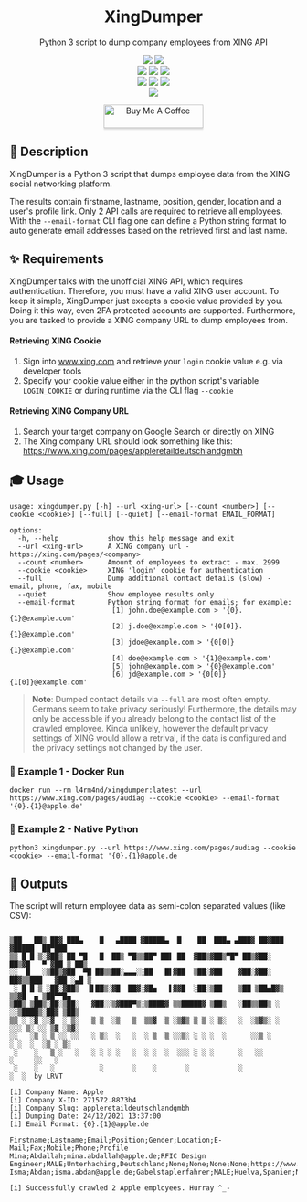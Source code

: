 <div align="center" width="100%">
    <h1>XingDumper</h1>
    <p>Python 3 script to dump company employees from XING API</p><p>
    <a target="_blank" href="https://github.com/l4rm4nd"><img src="https://img.shields.io/badge/maintainer-LRVT-orange" /></a>
    <a target="_blank" href="https://GitHub.com/l4rm4nd/XingDumper/graphs/contributors/"><img src="https://img.shields.io/github/contributors/l4rm4nd/XingDumper.svg" /></a><br>
    <a target="_blank" href="https://GitHub.com/l4rm4nd/XingDumper/commits/"><img src="https://img.shields.io/github/last-commit/l4rm4nd/XingDumper.svg" /></a>
    <a target="_blank" href="https://GitHub.com/l4rm4nd/XingDumper/issues/"><img src="https://img.shields.io/github/issues/l4rm4nd/XingDumper.svg" /></a>
    <a target="_blank" href="https://github.com/l4rm4nd/XingDumper/issues?q=is%3Aissue+is%3Aclosed"><img src="https://img.shields.io/github/issues-closed/l4rm4nd/XingDumper.svg" /></a><br>
        <a target="_blank" href="https://github.com/l4rm4nd/XingDumper/stargazers"><img src="https://img.shields.io/github/stars/l4rm4nd/XingDumper.svg?style=social&label=Star" /></a>
    <a target="_blank" href="https://github.com/l4rm4nd/XingDumper/network/members"><img src="https://img.shields.io/github/forks/l4rm4nd/XingDumper.svg?style=social&label=Fork" /></a>
    <a target="_blank" href="https://github.com/l4rm4nd/XingDumper/watchers"><img src="https://img.shields.io/github/watchers/l4rm4nd/XingDumper.svg?style=social&label=Watch" /></a><br>
    <a target="_blank" href="https://hub.docker.com/repository/docker/l4rm4nd/xingdumper/general"><img src="https://badgen.net/badge/icon/l4rm4nd%2Fxingdumper:latest?icon=docker&label" /></a><br><p>
    <a href="https://www.buymeacoffee.com/LRVT" target="_blank"><img src="https://www.buymeacoffee.com/assets/img/custom_images/orange_img.png" alt="Buy Me A Coffee" style="height: 41px !important;width: 174px !important;box-shadow: 0px 3px 2px 0px rgba(190, 190, 190, 0.5) !important;-webkit-box-shadow: 0px 3px 2px 0px rgba(190, 190, 190, 0.5) !important;" ></a>
</div>

## 💬 Description

XingDumper is a Python 3 script that dumps employee data from the XING social networking platform.

The results contain firstname, lastname, position, gender, location and a user's profile link. Only 2 API calls are required to retrieve all employees. With the `--email-format` CLI flag one can define a Python string format to auto generate email addresses based on the retrieved first and last name.

## ✨ Requirements

XingDumper talks with the unofficial XING API, which requires authentication. Therefore, you must have a valid XING user account. To keep it simple, XingDumper just excepts a cookie value provided by you. Doing it this way, even 2FA protected accounts are supported. Furthermore, you are tasked to provide a XING company URL to dump employees from.

#### Retrieving XING Cookie

1. Sign into www.xing.com and retrieve your ``login`` cookie value e.g. via developer tools
2. Specify your cookie value either in the python script's variable ``LOGIN_COOKIE`` or during runtime via the CLI flag ``--cookie``

#### Retrieving XING Company URL

1. Search your target company on Google Search or directly on XING
2. The Xing company URL should look something like this: https://www.xing.com/pages/appleretaildeutschlandgmbh

## 🎓 Usage

````
usage: xingdumper.py [-h] --url <xing-url> [--count <number>] [--cookie <cookie>] [--full] [--quiet] [--email-format EMAIL_FORMAT]

options:
  -h, --help            show this help message and exit
  --url <xing-url>      A XING company url - https://xing.com/pages/<company>
  --count <number>      Amount of employees to extract - max. 2999
  --cookie <cookie>     XING 'login' cookie for authentication
  --full                Dump additional contact details (slow) - email, phone, fax, mobile
  --quiet               Show employee results only
  --email-format        Python string format for emails; for example:
                         [1] john.doe@example.com > '{0}.{1}@example.com'
                         [2] j.doe@example.com > '{0[0]}.{1}@example.com'
                         [3] jdoe@example.com > '{0[0]}{1}@example.com'
                         [4] doe@example.com > '{1}@example.com'
                         [5] john@example.com > '{0}@example.com'
                         [6] jd@example.com > '{0[0]}{1[0]}@example.com'
````

> **Note**:
> Dumped contact details via `--full` are most often empty. Germans seem to take privacy seriously! Furthermore, the details may only be accessible if you already belong to the contact list of the crawled employee. Kinda unlikely, however the default privacy settings of XING would allow a retrival, if the data is configured and the privacy settings not changed by the user.

### 🐳 Example 1 - Docker Run

````
docker run --rm l4rm4nd/xingdumper:latest --url https://www.xing.com/pages/audiag --cookie <cookie> --email-format '{0}.{1}@apple.de'
````

### 🐍 Example 2 - Native Python

````
python3 xingdumper.py --url https://www.xing.com/pages/audiag --cookie <cookie> --email-format '{0}.{1}@apple.de
````

## 💎 Outputs

The script will return employee data as semi-colon separated values (like CSV):

````

▒██   ██▒ ██▓ ███▄    █   ▄████ ▓█████▄  █    ██  ███▄ ▄███▓ ██▓███  ▓█████  ██▀███  
▒▒ █ █ ▒░▓██▒ ██ ▀█   █  ██▒ ▀█▒▒██▀ ██▌ ██  ▓██▒▓██▒▀█▀ ██▒▓██░  ██▒▓█   ▀ ▓██ ▒ ██▒
░░  █   ░▒██▒▓██  ▀█ ██▒▒██░▄▄▄░░██   █▌▓██  ▒██░▓██    ▓██░▓██░ ██▓▒▒███   ▓██ ░▄█ ▒
 ░ █ █ ▒ ░██░▓██▒  ▐▌██▒░▓█  ██▓░▓█▄   ▌▓▓█  ░██░▒██    ▒██ ▒██▄█▓▒ ▒▒▓█  ▄ ▒██▀▀█▄  
▒██▒ ▒██▒░██░▒██░   ▓██░░▒▓███▀▒░▒████▓ ▒▒█████▓ ▒██▒   ░██▒▒██▒ ░  ░░▒████▒░██▓ ▒██▒
▒▒ ░ ░▓ ░░▓  ░ ▒░   ▒ ▒  ░▒   ▒  ▒▒▓  ▒ ░▒▓▒ ▒ ▒ ░ ▒░   ░  ░▒▓▒░ ░  ░░░ ▒░ ░░ ▒▓ ░▒▓░
░░   ░▒ ░ ▒ ░░ ░░   ░ ▒░  ░   ░  ░ ▒  ▒ ░░▒░ ░ ░ ░  ░      ░░▒ ░      ░ ░  ░  ░▒ ░ ▒░
 ░    ░   ▒ ░   ░   ░ ░ ░ ░   ░  ░ ░  ░  ░░░ ░ ░ ░      ░   ░░          ░     ░░   ░ 
 ░    ░   ░           ░       ░    ░       ░            ░               ░  ░  by LRVT                                                   

[i] Company Name: Apple
[i] Company X-ID: 271572.8873b4
[i] Company Slug: appleretaildeutschlandgmbh
[i] Dumping Date: 24/12/2021 13:37:00
[i] Email Format: {0}.{1}@apple.de

Firstname;Lastname;Email;Position;Gender;Location;E-Mail;Fax;Mobile;Phone;Profile
Mina;Abdallah;mina.abdallah@apple.de;RFIC Design Engineer;MALE;Unterhaching,Deutschland;None;None;None;None;https://www.xing.com/profile/Mina_Abdallah
Isma;Abdan;isma.abdan@apple.de;Gabelstaplerfahrer;MALE;Huelva,Spanien;None;None;None;None;https://www.xing.com/profile/Isma_Abdan

[i] Successfully crawled 2 Apple employees. Hurray ^_-
````
